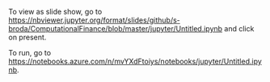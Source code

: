 To view as slide show, go to https://nbviewer.jupyter.org/format/slides/github/s-broda/ComputationalFinance/blob/master/jupyter/Untitled.ipynb and click on present.

To run, go to https://notebooks.azure.com/n/mvYXdFtoiys/notebooks/jupyter/Untitled.ipynb.
